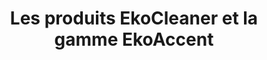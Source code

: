 ---
title: Les produits EkoCleaner et la gamme EkoAccent
description: WNous proposons un produit de nettoyage probiotique sûr, efficace et écologique. Le nettoyant tout usage est livré dans un emballage zéro déchet.
bannerh1: Nos produits
layout: products

product1: EkoCleaner - Nettoyant Probiotique
product1_desc1: Utilisez les bactéries à votre avantage pour un nettoyage non toxique et respectueux de l'environnement qui se continue même une fois que vous avez terminé!

product1_desc2: EkoCleaner est un produit de nettoyage probiotique qui est sûr, efficace et écologique. Le nettoyant tout usage est livré dans un emballage zéro déchet. Il est hautement concentré et exempt de toxines nocives. Détendez-vous en sachant que votre maison est propre, sûre et saine!

product1_cta: Obtenez EkoCleaner pour votre maison aujourd'hui!
product1_bullet1: Sain pour les animaux
product1_bullet2: Biodégradable
product1_bullet3: Hypoallergène
product1_bullet4: Non testé sur les animaux
product1_bullet5: Sans OGM ni conservateurs
product1_bullet6: Exempt de produits chimiques nocifs et de toxines
product1_bullet7: Sans danger pour la nature
product1_bullet8: Concentré pour réduire l'empreinte écologique
product1_bullet9: Emballé dans un emballage zéro déchet
 
product1_heading2: Obtenez une maison plus sûre, plus saine et plus propre
product1_desc3: Les nettoyants probiotiques utilisent un équilibre de bactéries vivantes pour continuer à nettoyer votre maison longtemps après l'application du produit. Parce que les bactéries changent constamment leur ADN, il est presque impossible de continuer à créer des produits qui les tuent complètement. Tout comme lorsque vous prenez des probiotiques pour garder votre corps en bonne santé de la même manière en nourrissant les bonnes bactéries présentes sur les surfaces de nos maisons, nous pouvons aider à rétablir l'équilibre sain dans nos espaces de vie et à les libérer des toxines nocives et cancérigènes, des produits chimiques et agents pathogènes.
start: Acheter EkoCleaner
link_ekocleaner: https://www.ekoaccent.com/fr/produit/nettoyant-toutes-surfaces-sans-toxines-avec-des-probiotiques-dans-un-emballage-zero-dechet

subscribe: Livraison Mensuel
link_ekocleaner_subscribe: https://www.cratejoy.com/subscription-box/the-ekocleaner-subscription-ecoaccentbyproficleanca/

product2: Nos Autres Produits de Nettoyage Écologiques
product2_desc1: Notre mission est de contribuer à rétablir l'équilibre sain de votre maison et de créer un environnement exempt de toxines nocives et de produits chimiques régulièrement contenus dans les nettoyants conventionnels et ainsi de contribuer à sauver la planète une maison à la fois! <br> <br> Nous offrons une sélection de produits VERTS & PROPRES! Nous proposons notre propre gamme de savons de Castille fabriqués à la main et de solutions de nettoyage à base de savon. Nous recherchons et organisons en permanence d'autres produits durables dans le but de créer un guichet unique pour des soins à domicile durables, verts et zéro déchet.
start2: Visitez notre boutique en ligne

cta: DES QUESTIONS SUR NOS PRODUITS OU SERVICES?
cta_sub: 
cta_link: /contact
---